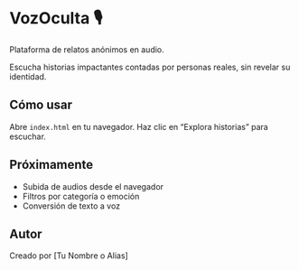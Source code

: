 # VozOculta 🎙️
Plataforma de relatos anónimos en audio.

Escucha historias impactantes contadas por personas reales, sin revelar su identidad.

## Cómo usar
Abre `index.html` en tu navegador. Haz clic en “Explora historias” para escuchar.

## Próximamente
- Subida de audios desde el navegador
- Filtros por categoría o emoción
- Conversión de texto a voz

## Autor
Creado por [Tu Nombre o Alias]
